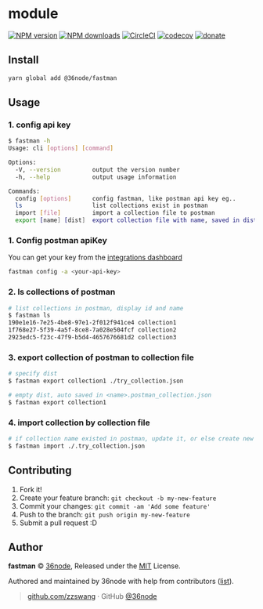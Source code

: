 # module

[![NPM version](https://img.shields.io/npm/v/@36node/template-cli.svg?style=flat)](https://npmjs.com/package/@36node/template-cli)
[![NPM downloads](https://img.shields.io/npm/dm/@36node/template-cli.svg?style=flat)](https://npmjs.com/package/@36node/template-cli)
[![CircleCI](https://circleci.com/gh/36node/template-cli/tree/master.svg?style=shield)](https://circleci.com/gh/36node/template-cli/tree/master)
[![codecov](https://codecov.io/gh/36node/template-cli/branch/master/graph/badge.svg)](https://codecov.io/gh/36node/template-cli)
[![donate](https://img.shields.io/badge/$-donate-ff69b4.svg?maxAge=2592000&style=flat)](https://github.com/36node/donate)

## Install

```bash
yarn global add @36node/fastman
```

## Usage

### 1. config api key

```sh
$ fastman -h
Usage: cli [options] [command]

Options:
  -V, --version         output the version number
  -h, --help            output usage information

Commands:
  config [options]      config fastman, like postman api key eg..
  ls                    list collections exist in postman
  import [file]         import a collection file to postman
  export [name] [dist]  export collection file with name, saved in dist
```

### 1. Config postman apiKey

You can get your key from the [integrations dashboard](https://go.postman.co/integrations/services/pm_pro_api)

```sh
fastman config -a <your-api-key>
```

### 2. ls collections of postman

```sh
# list collections in postman, display id and name
$ fastman ls
190e1e16-7e25-4be8-97e1-2f012f941ce4 collection1
1f768e27-5f39-4a5f-8ce8-7a028e504fcf collection2
2923edc5-f23c-47f9-b5d4-4657676681d2 collection3
```

### 3. export collection of postman to collection file

```sh
# specify dist
$ fastman export collection1 ./try_collection.json

# empty dist, auto saved in <name>.postman_collection.json
$ fastman export collection1
```

### 4. import collection by collection file

```sh
# if collection name existed in postman, update it, or else create new collection.
$ fastman import ./.try_collection.json
```

## Contributing

1.  Fork it!
2.  Create your feature branch: `git checkout -b my-new-feature`
3.  Commit your changes: `git commit -am 'Add some feature'`
4.  Push to the branch: `git push origin my-new-feature`
5.  Submit a pull request :D

## Author

**fastman** © [36node](https://github.com/36node), Released under the [MIT](./LICENSE) License.

Authored and maintained by 36node with help from contributors ([list](https://github.com/36node/template-cli/contributors)).

> [github.com/zzswang](https://github.com/zzswang) · GitHub [@36node](https://github.com/36node)
